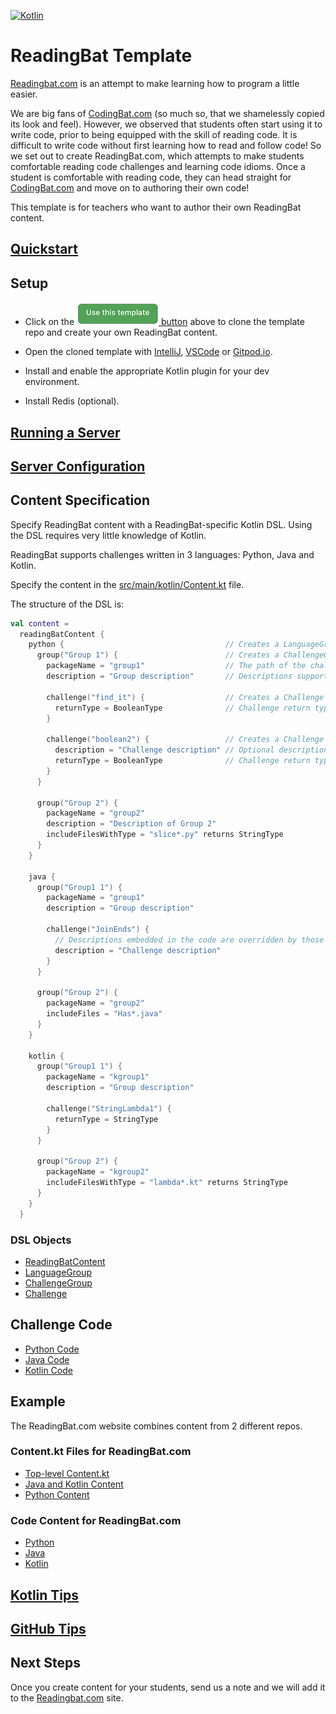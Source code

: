 [![Kotlin](https://img.shields.io/badge/%20language-Kotlin-red.svg)](https://kotlinlang.org/)

# ReadingBat Template

[Readingbat.com](https://www.readingbat.com) is an attempt to make learning how to program a little easier.

We are big fans of [CodingBat.com](https://codingbat.com) (so much so, that we 
shamelessly copied its look and feel). However, we observed that students often 
start using it to write code, prior to being equipped with the skill of reading code. 
It is difficult to write code without first learning how to read and follow code! 
So we set out to create ReadingBat.com, which attempts to make students comfortable 
reading code challenges and learning code idioms. Once a student is comfortable with 
reading code, they can head straight for [CodingBat.com](https://codingbat.com)
and move on to authoring their own code!

This template is for teachers who want to author their own ReadingBat content. 

## [Quickstart](https://github.com/readingbat/readingbat-template/wiki/Quickstart)

## Setup

* Click on the [![](docs/template_button.png) button](https://github.com/readingbat/readingbat-template/generate) 
above to clone the template repo and create your own ReadingBat content.

* Open the cloned template with [IntelliJ](https://www.jetbrains.com/idea/), [VSCode](https://code.visualstudio.com) 
or [Gitpod.io](https://gitpod.io). 

* Install and enable the appropriate Kotlin plugin for your dev environment.

* Install Redis (optional).

## [Running a Server](https://github.com/readingbat/readingbat-template/wiki/Running-a-Server)

## [Server Configuration](https://github.com/readingbat/readingbat-template/wiki/Server-Configuration)

## Content Specification

Specify ReadingBat content with a ReadingBat-specific Kotlin DSL. 
Using the DSL requires very little knowledge of Kotlin.

ReadingBat supports challenges written in 3 languages: Python, Java and Kotlin.

Specify the content in the [src/main/kotlin/Content.kt](./src/main/kotlin/Content.kt) file.

The structure of the DSL is:
```kotlin
val content = 
  readingBatContent { 
    python {                                    // Creates a LanguageGroup object
      group("Group 1") {                        // Creates a ChallengeGroup named "Group 1"
        packageName = "group1"                  // The path of the challenges in this group
        description = "Group description"       // Descriptions support markdown

        challenge("find_it") {                  // Creates a Challenge for group1/find_it.py
          returnType = BooleanType              // Challenge return type
        }

        challenge("boolean2") {                 // Creates a Challenge for group1/boolean2.py
          description = "Challenge description" // Optional description of the Challenge
          returnType = BooleanType              // Challenge return type
        }
      }     

      group("Group 2") {
        packageName = "group2"
        description = "Description of Group 2"  
        includeFilesWithType = "slice*.py" returns StringType
      }
    }

    java {
      group("Group1 1") {
        packageName = "group1"
        description = "Group description"

        challenge("JoinEnds") {
          // Descriptions embedded in the code are overridden by those in Content.kt
          description = "Challenge description"
        }
      }

      group("Group 2") {
        packageName = "group2"
        includeFiles = "Has*.java"
      }
    }

    kotlin {
      group("Group1 1") {
        packageName = "kgroup1"
        description = "Group description"

        challenge("StringLambda1") {
          returnType = StringType
        }
      }

      group("Group 2") {
        packageName = "kgroup2"
        includeFilesWithType = "lambda*.kt" returns StringType
      }
    }
  }
```

### DSL Objects

* [ReadingBatContent](https://github.com/readingbat/readingbat-template/wiki/ReadingBatContent-Objects)
* [LanguageGroup](https://github.com/readingbat/readingbat-template/wiki/LanguageGroup-Objects)
* [ChallengeGroup](https://github.com/readingbat/readingbat-template/wiki/ChallengeGroup-Objects)
* [Challenge](https://github.com/readingbat/readingbat-template/wiki/Challenge-Objects)

## Challenge Code
* [Python Code](https://github.com/readingbat/readingbat-template/wiki/Python-Challenges)
* [Java Code](https://github.com/readingbat/readingbat-template/wiki/Java-Challenges)
* [Kotlin Code](https://github.com/readingbat/readingbat-template/wiki/Kotlin-Challenges)

## Example

The ReadingBat.com website combines content from 2 different repos.

### Content.kt Files for ReadingBat.com
* [Top-level Content.kt](https://github.com/readingbat/readingbat-site/blob/master/src/Content.kt)
* [Java and Kotlin Content](https://github.com/readingbat/readingbat-java-content/blob/master/src/main/kotlin/Content.kt)
* [Python Content](https://github.com/readingbat/readingbat-python-content/blob/master/src/Content.kt)

### Code Content for ReadingBat.com
* [Python](https://github.com/readingbat/readingbat-python-content/tree/master/python)
* [Java](https://github.com/readingbat/readingbat-java-content/tree/master/src/main/java)
* [Kotlin](https://github.com/readingbat/readingbat-java-content/tree/master/src/main/kotlin)

## [Kotlin Tips](https://github.com/readingbat/readingbat-template/wiki/Kotlin-Tips)

## [GitHub Tips](https://github.com/readingbat/readingbat-template/wiki/GitHub-Tips)

## Next Steps
Once you create content for your students, send us a note and we will add it to the 
[Readingbat.com](https://www.readingbat.com) site.